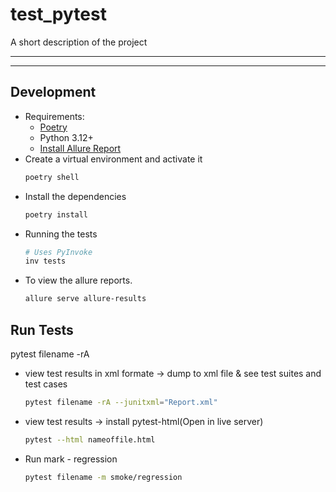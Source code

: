 # test_pytest

A short description of the project

---


---

## Development

* Requirements:
  * [Poetry](https://python-poetry.org/)
  * Python 3.12+
  * [Install Allure Report](https://allurereport.org/docs/install/)
* Create a virtual environment and activate it
  ```sh
  poetry shell
  ```
* Install the dependencies
  ```sh
  poetry install
  ```
* Running the tests
  ```sh
  # Uses PyInvoke
  inv tests
  ```
* To view the allure reports.
  ```sh
  allure serve allure-results
  ```
## Run Tests
pytest filename -rA 
* view test results in xml formate -> dump to xml file  &   see test suites and test cases

  ```sh
  pytest filename -rA --junitxml="Report.xml"
  ```
* view test results -> install pytest-html(Open in live server)
  ```sh
  pytest --html nameoffile.html
  ```
* Run mark - regression
  ```sh
  pytest filename -m smoke/regression
  ```

